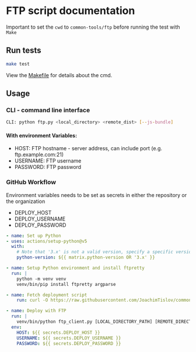 # FTP script documentation

Important to set the `cwd` to `common-tools/ftp` before running the test with `Make`

## Run tests

```bash
make test
```

View the [Makefile](Makefile) for details about the cmd.

## Usage

### CLI - command line interface

```bash
CLI: python ftp.py <local_directory> <remote_dist> [--js-bundle]
```

#### With environment Variables:

- HOST: FTP hostname - server address, can include port (e.g. ftp.example.com:21)
- USERNAME: FTP username
- PASSWORD: FTP password

### GitHub Workflow

Environment variables needs to be set as secrets in either the repository or the organization
- DEPLOY_HOST
- DEPLOY_USERNAME
- DEPLOY_PASSWORD
```yaml
- name: Set up Python
- uses: actions/setup-python@v5
  with:
    # Note that '3.x' is not a valid version, specify a specific version like 3.11
    python-version: ${{ matrix.python-version OR '3.x' }}

- name: Setup Python environment and install ftpretty
  run: |
    python -m venv venv
    venv/bin/pip install ftpretty argparse

- name: Fetch deployment script
    run: curl -O https://raw.githubusercontent.com/JoachimTislov/common-tools/main/ftp/ftp_client.py

- name: Deploy with FTP
  run: |
    venv/bin/python ftp_client.py [LOCAL_DIRECTORY_PATH] [REMOTE_DIRECTORY_PATH] ([--js-bundle] - if you want to delete existing assets folder for JS bundles, see lines 81 to 97)
  env:
    HOST: ${{ secrets.DEPLOY_HOST }}
    USERNAME: ${{ secrets.DEPLOY_USERNAME }}
    PASSWORD: ${{ secrets.DEPLOY_PASSWORD }}
```

